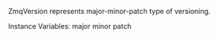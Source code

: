 ZmqVersion represents major-minor-patch type of versioning.

Instance Variables:
	major	<SmallInteger>
	minor	<SmallInteger>
	patch	<SmallInteger>